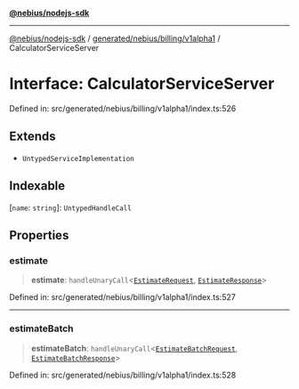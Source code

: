 [**@nebius/nodejs-sdk**](../../../../../README.md)

***

[@nebius/nodejs-sdk](../../../../../README.md) / [generated/nebius/billing/v1alpha1](../README.md) / CalculatorServiceServer

# Interface: CalculatorServiceServer

Defined in: src/generated/nebius/billing/v1alpha1/index.ts:526

## Extends

- `UntypedServiceImplementation`

## Indexable

\[`name`: `string`\]: `UntypedHandleCall`

## Properties

### estimate

> **estimate**: `handleUnaryCall`\<[`EstimateRequest`](EstimateRequest.md), [`EstimateResponse`](EstimateResponse.md)\>

Defined in: src/generated/nebius/billing/v1alpha1/index.ts:527

***

### estimateBatch

> **estimateBatch**: `handleUnaryCall`\<[`EstimateBatchRequest`](EstimateBatchRequest.md), [`EstimateBatchResponse`](EstimateBatchResponse.md)\>

Defined in: src/generated/nebius/billing/v1alpha1/index.ts:528
